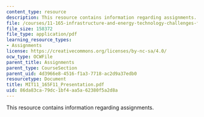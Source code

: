 ```yaml
---
content_type: resource
description: This resource contains information regarding assignments.
file: /courses/11-165-infrastructure-and-energy-technology-challenges-fall-2011/86da83ca79dc1bf4aa5a62380f5a2d8a_MIT11_165F11_Presentation.pdf
file_size: 158372
file_type: application/pdf
learning_resource_types:
- Assignments
license: https://creativecommons.org/licenses/by-nc-sa/4.0/
ocw_type: OCWFile
parent_title: Assignments
parent_type: CourseSection
parent_uid: 4d3966e8-4516-f1a3-7718-ac2d9a37edb0
resourcetype: Document
title: MIT11_165F11_Presentation.pdf
uid: 86da83ca-79dc-1bf4-aa5a-62380f5a2d8a
---
```

This resource contains information regarding assignments.